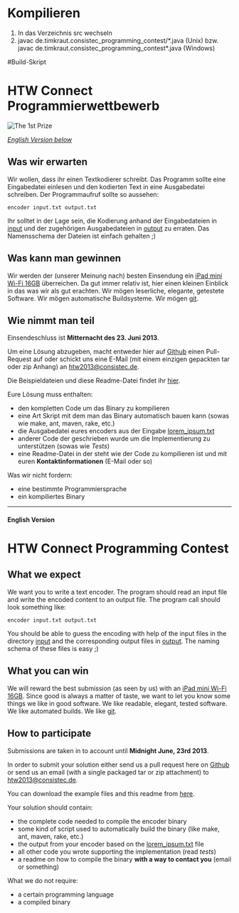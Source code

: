 # Kompilieren
1. In das Verzeichnis src wechseln
2. javac de.timkraut.consistec_programming_contest/*.java (Unix) bzw.
   javac de.timkraut.consistec_programming_contest\*.java (Windows)

#Build-Skript




# HTW Connect Programmierwettbewerb

![The 1st Prize](http://images.apple.com/ipad-mini/overview/images/hero.jpg)

_[English Version below](#english-version)_

## Was wir erwarten

Wir wollen, dass ihr einen Textkodierer schreibt. Das Programm sollte eine Eingabedatei einlesen und den kodierten Text in eine Ausgabedatei schreiben. Der Programmaufruf sollte so aussehen:

    encoder input.txt output.txt

Ihr solltet in der Lage sein, die Kodierung anhand der Eingabedateien in [input](/input/) und der zugehörigen Ausgabedateien in [output](/output/) zu erraten. Das Namensschema der Dateien ist einfach gehalten ;)

## Was kann man gewinnen

 Wir werden der (unserer Meinung nach) besten Einsendung ein [iPad mini Wi-Fi 16GB](http://www.apple.com/de/ipad-mini/overview/) überreichen. Da gut immer relativ ist, hier einen kleinen Einblick in das was wir als gut erachten. Wir mögen leserliche, elegante, getestete Software. Wir mögen automatische Buildsysteme. Wir mögen [git](http://git-scm.com).

## Wie nimmt man teil

Einsendeschluss ist **Mitternacht des 23. Juni 2013**.

Um eine Lösung abzugeben, macht entweder hier auf [Github](https://github.com/consistec/connect2013) einen Pull-Request auf oder schickt uns eine E-Mail (mit einem einzigen gepackten tar oder zip Anhang) an [htw2013@consistec.de](mailto:htw2013@consistec.de).

Die Beispieldateien und diese Readme-Datei findet ihr [hier](https://github.com/consistec/connect2013/archive/master.zip).

Eure Lösung muss enthalten:

-  den kompletten Code um das Binary zu kompilieren
-  eine Art Skript mit dem man das Binary automatisch bauen kann (sowas wie make, ant, maven, rake, etc.)
-  die Ausgabedatei eures encoders aus der Eingabe [lorem_ipsum.txt](/input/lorem_ipsum.txt)
-  anderer Code der geschrieben wurde um die Implementierung zu unterstützen (sowas wie _Tests_)
-  eine Readme-Datei in der steht wie der Code zu kompilieren ist und mit euren **Kontaktinformationen** (E-Mail oder so)

Was wir nicht fordern:

-  eine bestimmte Programmiersprache
-  ein kompiliertes Binary

____
#### English Version

# HTW Connect Programming Contest

## What we expect

We want you to write a text encoder. The program should read an input file and write the encoded content to an output file. The program call should look something like:

    encoder input.txt output.txt

You should be able to guess the encoding with help of the input files in the directory [input](/input/) and the corresponding output files in [output](/output/). The naming schema of these files is easy ;)

## What you can win

We will reward the best submission (as seen by us) with an [iPad mini Wi-Fi 16GB](http://www.apple.com/ipad-mini/overview/). Since good is always a matter of taste, we want to let you know some things we like in good software. We like readable, elegant, tested software. We like automated builds. We like [git](http://git-scm.com).

## How to participate

Submissions are taken in to account until **Midnight June, 23rd 2013**.

In order to submit your solution either send us a pull request here on [Github](https://github.com/consistec/connect2013) or send us an email (with a single packaged tar or zip attachment) to [htw2013@consistec.de](mailto:htw2013@consistec.de).

You can download the example files and this readme from [here](https://github.com/consistec/connect2013/archive/master.zip).

Your solution should contain:

-  the complete code needed to compile the encoder binary
-  some kind of script used to automatically build the binary (like make, ant, maven, rake, etc.)
-  the output from your encoder based on the [lorem_ipsum.txt](/input/lorem_ipsum.txt) file
-  all other code you wrote supporting the implementation (read _tests_)
-  a readme on how to compile the binary **with a way to contact you** (email or something)

What we do not require:

-  a certain programming language
-  a compiled binary
